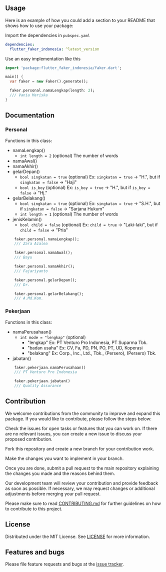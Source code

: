 ## Usage

Here is an example of how you could add a section to your README that shows how to use your package:

Import the dependencies in `pubspec.yaml`

```yaml
dependencies:
  flutter_faker_indonesia: ^latest_version
```

Use an easy implementation like this
```dart
import 'package:flutter_faker_indonesia/faker.dart';

main() {
  var faker = new Faker().generate();

  faker.personal.namaLengkap(length: 2);
  /// Vania Mariska
}
```
## Documentation
### Personal

Functions in this class:
- namaLengkap()
  - `int length = 2` (optional) The number of words
- namaAwal()
- namaAkhir()
- gelarDepan()
  - `bool singkatan = true` (optional) Ex: `singkatan = true` -> "H.", but if `singkatan = false` -> "Haji"
  - `bool is_boy` (optional) Ex: `is_boy = true` -> "H.", but if `is_boy = false` -> "Hj."
- gelarBelakang()
  - `bool singkatan = true` (optional) Ex: `singkatan = true` -> "S.H.", but if `singkatan = false` -> "Sarjana Hukum"
  - `int length = 1` (optional) The number of words
- jenisKelamin()
  - `bool child = false` (optional) Ex: `child = true` -> "Laki-laki", but if `child = false` -> "Pria"

```dart
    faker.personal.namaLengkap();
    /// Zara Azalea

    faker.personal.namaAwal();
    /// Bayu

    faker.personal.namaAkhir();
    /// Fajariyanto

    faker.personal.gelarDepan();
    /// Dr.

    faker.personal.gelarBelakang();
    /// A.Md.Kom.
```

### Pekerjaan

Functions in this class:
- namaPerusahaan()
  - `int mode = "lengkap"` (optional)
    - "lengkap" Ex: PT Venturo Pro Indonesia, PT Suparma Tbk.
    - "badan usaha" Ex: CV, Fa, PD, PN, PO, PT, UD, Koperasi
    - "belakang" Ex: Corp., Inc., Ltd., Tbk., (Persero), (Persero) Tbk.
- jabatan()

```dart
    faker.pekerjaan.namaPerusahaan()
    /// PT Venturo Pro Indonesia

    faker.pekerjaan.jabatan()
    /// Quality Assurance
```

## Contribution
We welcome contributions from the community to improve and expand this package. If you would like to contribute, please follow the steps below:

Check the issues for open tasks or features that you can work on. If there are no relevant issues, you can create a new issue to discuss your proposed contribution.

Fork this repository and create a new branch for your contribution work.

Make the changes you want to implement in your branch.

Once you are done, submit a pull request to the main repository explaining the changes you made and the reasons behind them.

Our development team will review your contribution and provide feedback as soon as possible. If necessary, we may request changes or additional adjustments before merging your pull request.

Please make sure to read [CONTRIBUTING.md][contributing] for further guidelines on how to contribute to this project.


## License

Distributed under the MIT License. See [LICENSE][license] for more information.


## Features and bugs

Please file feature requests and bugs at the [issue tracker][tracker].

[tracker]: https://github.com/bayufajariyanto/flutter_faker_indonesia/issues
[contributing]: https://github.com/bayufajariyanto/flutter_faker_indonesia/blob/main/CONTRIBUTING.md
[license]: https://pub.dev/packages/flutter_faker_indonesia/license